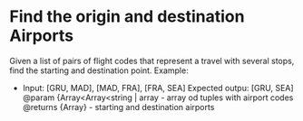 # Find the origin and destination Airports

Given a list of pairs of flight codes that represent a travel with several stops, find the starting and destination point.
Example:

- Input: [GRU, MAD], [MAD, FRA], [FRA, SEA]
  Expected outpu: [GRU, SEA]
  @param {Array<Array<string | array - array od tuples with airport codes
  @returns {Array<String>} - starting and destination airports
